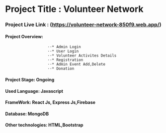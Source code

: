 # Project Title : Volunteer Network 
### Project Live Link : (https://volunteer-network-850f9.web.app/)
#### Project Overview:  
                       ⋅⋅* Admin Login
                       ⋅⋅* User Login
                       ⋅⋅* Volunteer Activites Details
                       ⋅⋅* Registration
                       ⋅⋅* Admin Event Add,Delete
                       ⋅⋅* Donation
                       
#### Project Stage: Ongoing
#### Used Language: Javascript
#### FrameWork: React Js, Express Js,Firebase
#### Database: MongoDB
#### Other technologies: HTML,Bootstrap


